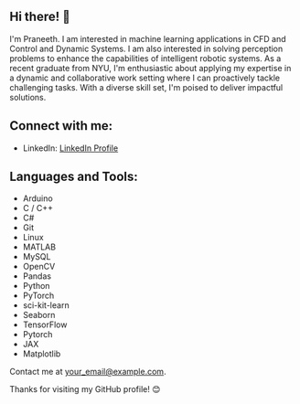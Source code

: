 ## Hi there! 👋

I'm Praneeth. I am interested in machine learning applications in CFD and Control and Dynamic Systems. I am also interested in solving perception problems to enhance the capabilities of intelligent robotic systems. As a recent graduate from NYU, I'm enthusiastic about applying my expertise in a dynamic and collaborative work setting where I can proactively tackle challenging tasks. With a diverse skill set, I'm poised to deliver impactful solutions.

## Connect with me:
- LinkedIn: [LinkedIn Profile](https://www.linkedin.com/in/chandra-m-261aa7140)


## Languages and Tools:
- Arduino
- C / C++
- C#
- Git
- Linux
- MATLAB
- MySQL
- OpenCV
- Pandas
- Python
- PyTorch
- sci-kit-learn
- Seaborn
- TensorFlow
- Pytorch
- JAX
- Matplotlib


Contact me at [your_email@example.com](mailto:chandrapraneeth99@gmail.com).

Thanks for visiting my GitHub profile! 😊
